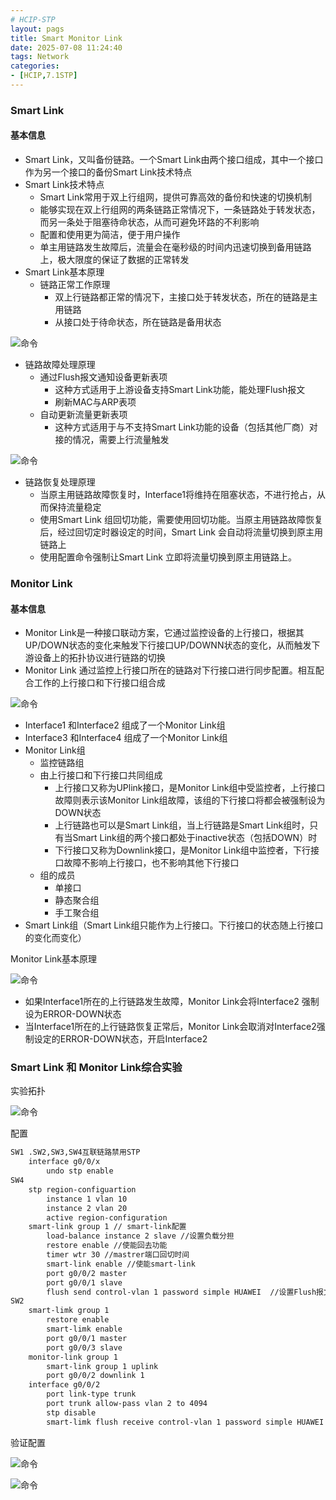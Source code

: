 ```yaml
---
# HCIP-STP
layout: pags
title: Smart Monitor Link
date: 2025-07-08 11:24:40
tags: Network
categories: 
- [HCIP,7.1STP]
---
```


### Smart Link

#### 基本信息

- Smart Link，又叫备份链路。一个Smart Link由两个接口组成，其中一个接口作为另一个接口的备份Smart Link技术特点
- Smart Link技术特点
  - Smart Link常用于双上行组网，提供可靠高效的备份和快速的切换机制
  - 能够实现在双上行组网的两条链路正常情况下，一条链路处于转发状态，而另一条处于阻塞待命状态，从而可避免环路的不利影响
  - 配置和使用更为简洁，便于用户操作 
  - 单主用链路发生故障后，流量会在毫秒级的时间内迅速切换到备用链路上，极大限度的保证了数据的正常转发
- Smart Link基本原理
  - 链路正常工作原理
    - 双上行链路都正常的情况下，主接口处于转发状态，所在的链路是主用链路
    - 从接口处于待命状态，所在链路是备用状态
 <!-- more -->
![命令](../imgs/STP/SmartLink.png) 

- 链路故障处理原理
  - 通过Flush报文通知设备更新表项
    - 这种方式适用于上游设备支持Smart Link功能，能处理Flush报文
    - 刷新MAC与ARP表项
  - 自动更新流量更新表项
    - 这种方式适用于与不支持Smart Link功能的设备（包括其他厂商）对接的情况，需要上行流量触发

![命令](../imgs/STP/链路故障处理原理.png)

- 链路恢复处理原理
  - 当原主用链路故障恢复时，Interface1将维持在阻塞状态，不进行抢占，从而保持流量稳定
  - 使用Smart Link 组回切功能，需要使用回切功能。当原主用链路故障恢复后，经过回切定时器设定的时间，Smart Link 会自动将流量切换到原主用链路上
  - 使用配置命令强制让Smart Link 立即将流量切换到原主用链路上。


### Monitor Link

#### 基本信息

- Monitor Link是一种接口联动方案，它通过监控设备的上行接口，根据其UP/DOWN状态的变化来触发下行接口UP/DOWNN状态的变化，从而触发下游设备上的拓扑协议进行链路的切换
- Monitor Link 通过监控上行接口所在的链路对下行接口进行同步配置。相互配合工作的上行接口和下行接口组合成 

![命令](../imgs/STP/MonitorLink.png)

- Interface1 和Interface2 组成了一个Monitor Link组
- Interface3 和Interface4 组成了一个Monitor Link组
- Monitor Link组
  - 监控链路组
  - 由上行接口和下行接口共同组成
    - 上行接口又称为UPlink接口，是Monitor Link组中受监控者，上行接口故障则表示该Monitor Link组故障，该组的下行接口将都会被强制设为DOWN状态
    - 上行链路也可以是Smart Link组，当上行链路是Smart Link组时，只有当Smart Link组的两个接口都处于inactive状态（包括DOWN）时
    - 下行接口又称为Downlink接口，是Monitor Link组中监控者，下行接口故障不影响上行接口，也不影响其他下行接口
  - 组的成员
    - 单接口
    - 静态聚合组
    - 手工聚合组
- Smart Link组（Smart Link组只能作为上行接口。下行接口的状态随上行接口的变化而变化）

Monitor Link基本原理

![命令](../imgs/STP/Monitor基本原理.png)

- 如果Interface1所在的上行链路发生故障，Monitor Link会将Interface2 强制设为ERROR-DOWN状态
- 当Interface1所在的上行链路恢复正常后，Monitor Link会取消对Interface2强制设定的ERROR-DOWN状态，开启Interface2

### Smart Link 和 Monitor Link综合实验

实验拓扑

![命令](../imgs/STP/实验拓扑.png)

配置

```bash
SW1 .SW2,SW3,SW4互联链路禁用STP
    interface g0/0/x 
        undo stp enable
SW4
    stp region-configuartion 
        instance 1 vlan 10 
        instance 2 vlan 20
        active region-configuration
    smart-link group 1 // smart-link配置
        load-balance instance 2 slave //设置负载分担
        restore enable //使能回去功能
        timer wtr 30 //mastrer端口回切时间
        smart-link enable //使能smart-link
        port g0/0/2 master
        port g0/0/1 slave
        flush send control-vlan 1 password simple HUAWEI  //设置Flush报文发送
SW2
    smart-limk group 1
        restore enable 
        smart-limk enable 
        port g0/0/1 master
        port g0/0/3 slave
    monitor-link group 1 
        smart-link group 1 uplink
        port g0/0/2 downlink 1
    interface g0/0/2 
        port link-type trunk
        port trunk allow-pass vlan 2 to 4094
        stp disable 
        smart-limk flush receive control-vlan 1 password simple HUAWEI
```

验证配置

![命令](../imgs/STP/验证smart.png)

![命令](../imgs/STP/验证Monitor.png)



